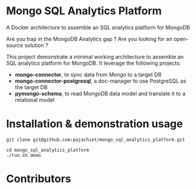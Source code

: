 # Mongo SQL Analytics Platform
A Docker architecture to assemble an SQL analytics platform for MongoDB

Are you trap in the MongoDB Analytics gap ? Are you looking for an open-source solution ? 

This project demonstrate a minimal working architecture to assemble an SQL analytics platform for MongoDB. It leverage the following projects:
 
- **mongo-connector**, to sync data from Mongo to a target DB
- **mongo-connector-postgresql**, a doc-manager to use PostgreSQL as the target DB
- **pymongo-schema**, to read MongoDB data model and translate it to a relational model

# Installation & demonstration usage

    git clone git@github.com:pajachiet/mongo_sql_analytics_platform.git

    cd mongo_sql_analytics_platform
    ./run.sh demo

# Contributors

